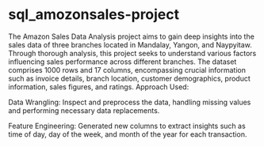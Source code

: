 # sql_amozonsales-project
The Amazon Sales Data Analysis project aims to gain deep insights into the sales data of three branches located in Mandalay, Yangon, and Naypyitaw. Through thorough analysis, this project seeks to understand various factors influencing sales performance across different branches. The dataset comprises 1000 rows and 17 columns, encompassing crucial information such as invoice details, branch location, customer demographics, product information, sales figures, and ratings.
Approach Used:

Data Wrangling: Inspect and preprocess the data, handling missing values and performing necessary data replacements.

Feature Engineering: Generated new columns to extract insights such as time of day, day of the week, and month of the year for each transaction.

